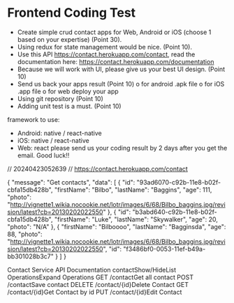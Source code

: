 # Frontend Coding Test

- Create simple crud contact apps for Web, Android or iOS (choose 1 based on your
expertise) (Point 30).
- Using redux for state management would be nice. (Point 10).
- Use this API https://contact.herokuapp.com/contact, read the documentation here:
https://contact.herokuapp.com/documentation
- Because we will work with UI, please give us your best UI design. (Point 10)
- Send us back your apps result (Point 10)
o for android .apk file
o for iOS .app file
o for web deploy your app
- Using git repository (Point 10)
- Adding unit test is a must. (Point 10)

framework to use:
- Android: native / react-native
- iOS: native / react-native
- Web: react
please send us your coding result by 2 days after you get the email.
Good luck!!


// 20240423052639
// https://contact.herokuapp.com/contact

{
  "message": "Get contacts",
  "data": [
    {
      "id": "93ad6070-c92b-11e8-b02f-cbfa15db428b",
      "firstName": "Bilbo",
      "lastName": "Baggins",
      "age": 111,
      "photo": "http://vignette1.wikia.nocookie.net/lotr/images/6/68/Bilbo_baggins.jpg/revision/latest?cb=20130202022550"
    },
    {
      "id": "b3abd640-c92b-11e8-b02f-cbfa15db428b",
      "firstName": "Luke",
      "lastName": "Skywalker",
      "age": 20,
      "photo": "N/A"
    },
    {
      "firstName": "Bilboooo",
      "lastName": "Bagginsda",
      "age": 88,
      "photo": "http://vignette1.wikia.nocookie.net/lotr/images/6/68/Bilbo_baggins.jpg/revision/latest?cb=20130202022550",
      "id": "f3486bf0-0053-11ef-b49a-bb301028b3c7"
    }
  ]
}



Contact Service API Documentation
contactShow/HideList OperationsExpand Operations
GET /contactGet all contact
POST /contactSave contact
DELETE /contact/{id}Delete Contact
GET /contact/{id}Get Contact by id
PUT /contact/{id}Edit Contact


